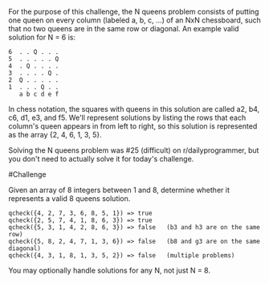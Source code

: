 For the purpose of this challenge, the N queens problem consists of putting one queen on every column (labeled a, b, c, ...) of an NxN chessboard, such that no two queens are in the same row or diagonal. An example valid solution for N = 6 is:

```
6  . . Q . . .
5  . . . . . Q
4  . Q . . . .
3  . . . . Q .
2  Q . . . . .
1  . . . Q . .
   a b c d e f
```

In chess notation, the squares with queens in this solution are called a2, b4, c6, d1, e3, and f5. We'll represent solutions by listing the rows that each column's queen appears in from left to right, so this solution is represented as the array {2, 4, 6, 1, 3, 5}.

Solving the N queens problem was #25 (difficult) on r/dailyprogrammer, but you don't need to actually solve it for today's challenge.

#Challenge

Given an array of 8 integers between 1 and 8, determine whether it represents a valid 8 queens solution.

```
qcheck({4, 2, 7, 3, 6, 8, 5, 1}) => true
qcheck({2, 5, 7, 4, 1, 8, 6, 3}) => true
qcheck({5, 3, 1, 4, 2, 8, 6, 3}) => false   (b3 and h3 are on the same row)
qcheck({5, 8, 2, 4, 7, 1, 3, 6}) => false   (b8 and g3 are on the same diagonal)
qcheck({4, 3, 1, 8, 1, 3, 5, 2}) => false   (multiple problems)
```

You may optionally handle solutions for any N, not just N = 8.

